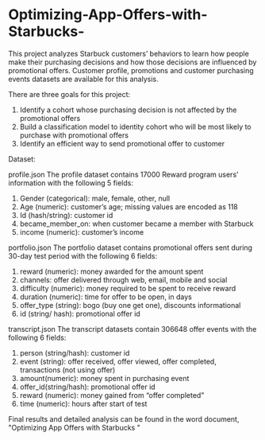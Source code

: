 # Optimizing-App-Offers-with-Starbucks-

This project analyzes Starbuck customers’ behaviors to learn how people make their purchasing decisions and how those decisions are influenced by promotional offers. Customer profile, promotions and customer purchasing events datasets are available for this analysis. 

There are three goals for this project:
1.	Identify a cohort whose purchasing decision is not affected by the promotional offers
2.	Build a classification model to identity cohort who will be most likely to purchase with promotional offers
3.	Identify an efficient way to send promotional offer to customer 

Dataset: 

profile.json
  The profile dataset contains 17000 Reward program users’ information with the following 5 fields: 
  1.	Gender (categorical): male, female, other, null 
  2.	Age (numeric): customer’s age; missing values are encoded as 118
  3.	Id (hash/string): customer id 
  4.	became_member_on: when customer became a member with Starbuck
  5.	income (numeric): customer’s income 

portfolio.json
  The portfolio dataset contains promotional offers sent during 30-day test period with the following 6 fields: 
  1.	reward (numeric): money awarded for the amount spent
  2.	channels: offer delivered through web, email, mobile and social
  3.	difficulty (numeric): money required to be spent to receive reward
  4.	duration (numeric): time for offer to be open, in days
  5.	offer_type (string): bogo (buy one get one), discounts informational
  6.	id (string/ hash): promotional offer id

transcript.json
  The transcript datasets contain 306648 offer events with the following 6 fields: 
  1.	person (string/hash): customer id
  2.	event (string): offer received, offer viewed, offer completed, transactions (not using offer)
  3.	amount(numeric): money spent in purchasing event
  4.	offer_id(string/hash): promotional offer id
  5.	reward (numeric): money gained from “offer completed” 
  6.	time (numeric): hours after start of test 
  
  Final results and detailed analysis can be found in the word document, "Optimizing App Offers with Starbucks "
 
